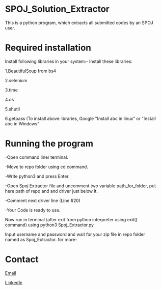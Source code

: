 # SPOJ_Solution_Extractor
This is a python program, which extracts all submitted codes by an SPOJ user.
# Required installation
Install following libraries in your system:-
Install these libraries:

1.BeautifulSoup from bs4

2.selenium

3.time

4.os

5.shutil

6.getpass
(To install above libraries, Google "Install abc in linux" or "Install abc in Windows"

# Running the program
-Open command line/ terminal.

-Move to repo folder using cd command.

-Write python3 and press Enter.

-Open Spoj Extractor file and uncomment two variable path_for_folder, put here path of repo and and driver just below it.

-Comment next driver line (Line #20)

-Your Code is ready to use.

Now run in terminal (after exit from python interpreter using exit() command) using python3 Spoj_Extractor.py

Input username and password and wait for your zip file in repo folder named as Spoj_Extractor.
for more-
# Contact
[Email](vermasonu6416@gmail.com)


[LinkedIn](https://www.linkedin.com/in/vermasonu6416/)
